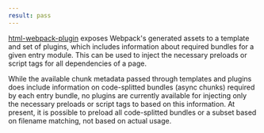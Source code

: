 ```yaml
---
result: pass
---
```


[html-webpack-plugin] exposes Webpack's generated assets to a template and set of plugins, which includes information about required bundles for a given entry module. This can be used to inject the necessary preloads or script tags for all dependencies of a page.

While the available chunk metadata passed through templates and plugins does include information on code-splitted bundles (async chunks) required by each entry bundle, no plugins are currently available for injecting only the necessary preloads or script tags to based on this information. At present, it is possible to preload all code-splitted bundles or a subset based on filename matching, not based on actual usage.

[html-webpack-plugin]: https://github.com/jantimon/html-webpack-plugin
